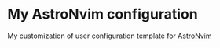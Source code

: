 # My AstroNvim configuration 

My customization of user configuration template for [AstroNvim](https://github.com/AstroNvim/AstroNvim)
